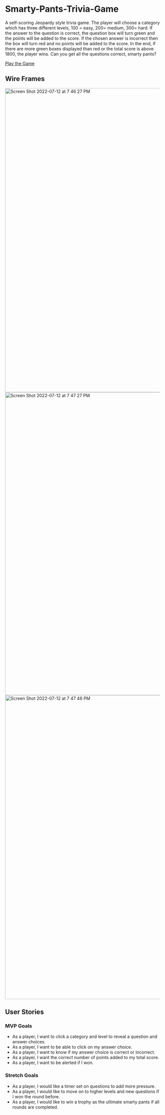 # Smarty-Pants-Trivia-Game

A self-scoring Jeopardy style trivia game. The player will choose a category which has three different levels, 100 = easy, 200= medium, 300= hard. If the answer to the question is correct, the question box will turn green and the points will be added to the score. If the chosen answer is incorrect then the box will turn red and no points will be added to the score. In the end, if there are more green boxes displayed than red or the total score is above 1800, the player wins. Can you get all the questions correct, smarty pants?

[Play the Game](https://joyphillip.github.io/Smarty-Pants-Trivia-Game/)

## Wire Frames

<img width="991" alt="Screen Shot 2022-07-12 at 7 46 27 PM" src="https://media.git.generalassemb.ly/user/43459/files/ce112b44-23cf-40ab-b3f7-8a1a368e37a4">

<img width="987" alt="Screen Shot 2022-07-12 at 7 47 27 PM" src="https://media.git.generalassemb.ly/user/43459/files/3e717cd8-2672-4e54-9b73-63c186566e9b">

<img width="991" alt="Screen Shot 2022-07-12 at 7 47 46 PM" src="https://media.git.generalassemb.ly/user/43459/files/c89a8400-825d-457d-b134-a1b28b42db70">


## User Stories

### MVP Goals
- As a player, I want to click a category and level to reveal a question and answer choices.
- As a player, I want to be able to click on my answer choice.
- As a player, I want to know if my answer choice is correct or incorrect.
- As a player, I want the correct number of points added to my total score.
- As a player, I want to be alerted if I won.

### Stretch Goals
- As a player, I would like a timer set on questions to add more pressure.
- As a player, I would like to move on to higher levels and new questions if I won the round before.
-  As a player, I would like to win a trophy as the ultimate smarty pants if all rounds are completed.
